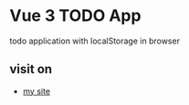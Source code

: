 # Vue 3 TODO App

todo application with localStorage in browser

## visit on

- [my site](https://todo.ra3ool.ir/)
